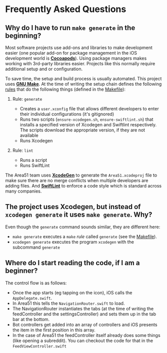 # Frequently Asked Questions

## Why do I have to run `make generate` in the beginning?

Most software projects use add-ons and libraries to make development easier (one popular add-on for package management in the iOS development world is **[Cocoapods](http://cocoapods.org)**). Using package managers makes working with 3rd-party libraries easier. Projects like this normally require additional setup and or configuration.

To save time, the setup and build process is usually automated. This project uses **[GNU Make](https://www.gnu.org/software/make/)**. At the time of writing the setup chain defines the following [rules](https://www.gnu.org/software/make/manual/html_node/Makefile-Contents.html#Makefile-Contents) that do the following things (defined in the [Makefile](https://github.com/kgellci/Area51/blob/master/Makefile)):

1. Rule: `generate`
    - Creates a `user.xconfig` file that allows different developers to enter their individual configurations (it's gitignored)
    - Runs two scripts (`ensure-xcodegen.sh`, `ensure-swiftlint.sh`) that installs a specified version of Xcodegen and Swiftlint respectively. The scripts download the appropriate version, if they are not available
    - Runs Xcodegen

2. Rule: `lint`
    - Runs a script
    - Runs SwiftLint

The Area51 team uses **[XcodeGen](https://github.com/yonaskolb/XcodeGen)** to generate the `Area51.xcodeproj` file to make sure there are no merge conflicts when multiple developers are adding files. And **[SwiftLint](https://github.com/realm/SwiftLint)** to enforce a code style which is standard across many companies.

## The project uses Xcodegen, but instead of `xcodegen generate` it uses `make generate`. Why?

Even though the `generate` command sounds similar, they are different here:

- `make generate` executes a `make` _rule_ called `generate` (see the [Makefile](https://github.com/kgellci/Area51/blob/master/Makefile)).
- `xcodegen generate` executes the program `xcodegen` with the subcommand `generate`

## Where do I start reading the code, if I am a beginner?

The control flow is as follows:

- Once the app starts (eg tapping on the icon), iOS calls the `AppDelegate.swift`.
- In Area51 this tells the `NavigationRouter.swift` to load.
- The NavigationRouter instantiates the tabs (at the time of writing the feedController and the settingsController) and sets them up in the tab bar at the bottom.
- Bot controllers get added into an array of controllers and iOS presents the item in the first position in this array.
- In the case of Area51 the feedController itself already does some things (like opening a subreddit). You can checkout the code for that in the `FeedViewController.swift`